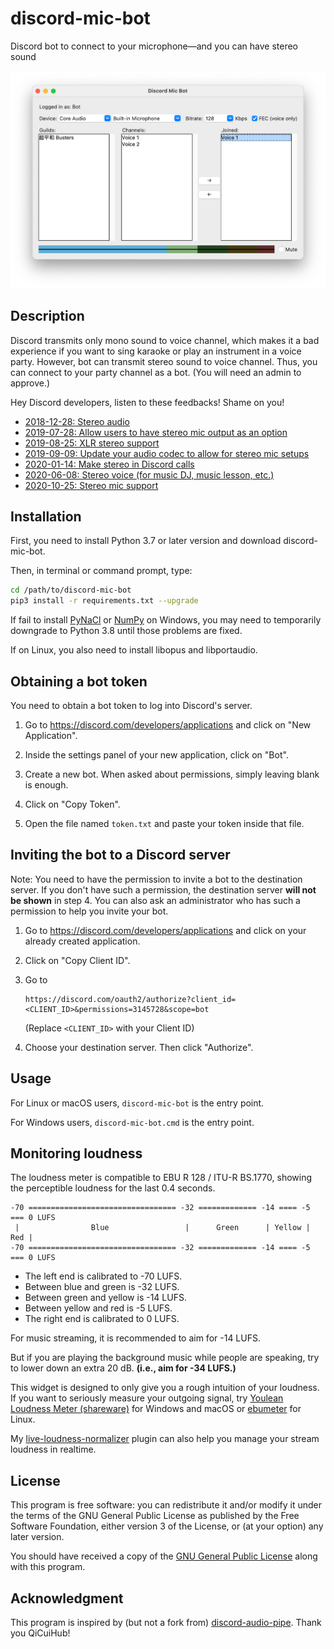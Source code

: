 # discord-mic-bot

Discord bot to connect to your microphone―and you can have stereo sound

![Screenshot](screenshot.png)

## Description

Discord transmits only mono sound to voice channel, which makes it a bad
experience if you want to sing karaoke or play an instrument in a voice party.
However, bot can transmit stereo sound to voice channel. Thus, you can connect
to your party channel as a bot. (You will need an admin to approve.)

Hey Discord developers, listen to these feedbacks! Shame on you!
- [2018-12-28: Stereo audio](https://support.discord.com/hc/en-us/community/posts/360036186992-Stereo-audio)
- [2019-07-28: Allow users to have stereo mic output as an option](https://support.discord.com/hc/en-us/community/posts/360048093091-Allow-users-to-have-stereo-mic-output-as-an-option-)
- [2019-08-25: XLR stereo support](https://support.discord.com/hc/en-us/community/posts/360050181312-XLR-stereo-support)
- [2019-09-09: Update your audio codec to allow for stereo mic setups](https://support.discord.com/hc/en-us/community/posts/360050373871-Update-your-audio-codec-to-allow-for-stereo-mic-setups)
- [2020-01-14: Make stereo in Discord calls](https://support.discord.com/hc/en-us/community/posts/360056292532-Make-stereo-in-Discord-calls)
- [2020-06-08: Stereo voice (for music DJ, music lesson, etc.)](https://support.discord.com/hc/en-us/community/posts/360068101212-Stereo-voice-for-music-DJ-music-lesson-etc-)
- [2020-10-25: Stereo mic support](https://support.discord.com/hc/en-us/community/posts/360052098693-Stereo-mic-support)

## Installation

First, you need to install Python 3.7 or later version and download
discord-mic-bot.

Then, in terminal or command prompt, type:
```sh
cd /path/to/discord-mic-bot
pip3 install -r requirements.txt --upgrade
```

If fail to install
[PyNaCl](https://github.com/pyca/pynacl/issues/637#issuecomment-710127304) or
[NumPy](https://developercommunity.visualstudio.com/content/problem/1207405/fmod-after-an-update-to-windows-2004-is-causing-a.html)
on Windows, you may need to temporarily downgrade to Python 3.8 until those
problems are fixed.

If on Linux, you also need to install libopus and libportaudio.

## Obtaining a bot token

You need to obtain a bot token to log into Discord's server.

1. Go to <https://discord.com/developers/applications> and click on "New
   Application".

2. Inside the settings panel of your new application, click on "Bot".

3. Create a new bot. When asked about permissions, simply leaving blank is
   enough.

4. Click on "Copy Token".

5. Open the file named `token.txt` and paste your token inside that file.

## Inviting the bot to a Discord server

Note: You need to have the permission to invite a bot to the destination server.
If you don't have such a permission, the destination server **will not be
shown** in step 4. You can also ask an administrator who has such a permission
to help you invite your bot.

1. Go to <https://discord.com/developers/applications> and click on your already
   created application.

2. Click on "Copy Client ID".

3. Go to
   ```
   https://discord.com/oauth2/authorize?client_id=<CLIENT_ID>&permissions=3145728&scope=bot
   ```
   (Replace `<CLIENT_ID>` with your Client ID)

4. Choose your destination server. Then click "Authorize".


## Usage

For Linux or macOS users, `discord-mic-bot` is the entry point.

For Windows users, `discord-mic-bot.cmd` is the entry point.

## Monitoring loudness

The loudness meter is compatible to EBU R 128 / ITU-R BS.1770, showing the
perceptible loudness for the last 0.4 seconds.

```
-70 ================================= -32 ============= -14 ==== -5 === 0 LUFS
 |                Blue                 |      Green      | Yellow | Red |
-70 ================================= -32 ============= -14 ==== -5 === 0 LUFS
```
* The left end is calibrated to -70 LUFS.
* Between blue and green is -32 LUFS.
* Between green and yellow is -14 LUFS.
* Between yellow and red is -5 LUFS.
* The right end is calibrated to 0 LUFS.

For music streaming, it is recommended to aim for -14 LUFS.

But if you are playing the background music while people are speaking, try to
lower down an extra 20 dB. **(i.e., aim for -34 LUFS.)**

This widget is designed to only give you a rough intuition of your loudness. If
you want to seriously measure your outgoing signal, try
[Youlean Loudness Meter (shareware)](https://youlean.co/youlean-loudness-meter/)
for Windows and macOS or
[ebumeter](https://wiki.linuxaudio.org/apps/all/ebumeter) for Linux.

My [live-loudness-normalizer](https://github.com/m13253/sb-jsfx-plugins) plugin
can also help you manage your stream loudness in realtime.

## License

This program is free software: you can redistribute it and/or modify it under
the terms of the GNU General Public License as published by the Free Software
Foundation, either version 3 of the License, or (at your option) any later
version.

You should have received a copy of the [GNU General Public License](LICENSE)
along with this program.

## Acknowledgment

This program is inspired by (but not a fork from)
[discord-audio-pipe](https://github.com/QiCuiHub/discord-audio-pipe).
Thank you QiCuiHub!
